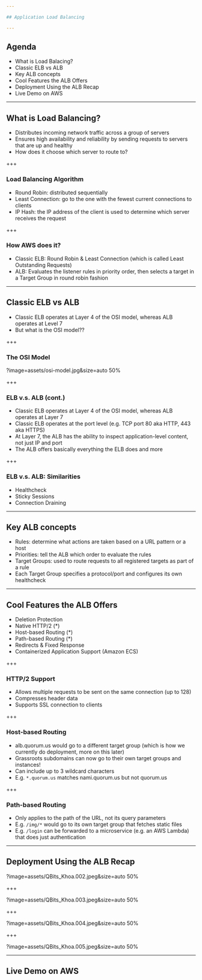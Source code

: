 ```yaml
---

## Application Load Balancing

---
```


## Agenda

- What is Load Balacing?
- Classic ELB vs ALB
- Key ALB concepts
- Cool Features the ALB Offers
- Deployment Using the ALB Recap
- Live Demo on AWS

---

## What is Load Balancing?

- Distributes incoming network traffic across a group of servers
- Ensures high availability and reliability by sending requests to servers that are up and healthy
- How does it choose which server to route to?

+++

### Load Balancing Algorithm

- Round Robin: distributed sequentially
- Least Connection: go to the one with the fewest current connections to clients
- IP Hash: the IP address of the client is used to determine which server receives the request

+++

### How AWS does it?

- Classic ELB: Round Robin & Least Connection (which is called Least Outstanding Requests)
- ALB: Evaluates the listener rules in priority order, then selects a target in a Target Group in round robin fashion

---

## Classic ELB vs ALB

- Classic ELB operates at Layer 4 of the OSI model, whereas ALB operates at Level 7
- But what is the OSI model??

+++

### The OSI Model

?image=assets/osi-model.jpg&size=auto 50%

+++

### ELB v.s. ALB (cont.)

- Classic ELB operates at Layer 4 of the OSI model, whereas ALB operates at Layer 7
- Classic ELB operates at the port level (e.g. TCP port 80 aka HTTP, 443 aka HTTPS)
- At Layer 7, the ALB has the ability to inspect application-level content, not just IP and port
- The ALB offers basically everything the ELB does and more

+++

### ELB v.s. ALB: Similarities

- Healthcheck
- Sticky Sessions
- Connection Draining

---

## Key ALB concepts

- Rules: determine what actions are taken based on a URL pattern or a host
- Priorities: tell the ALB which order to evaluate the rules
- Target Groups: used to route requests to all registered targets as part of a rule
- Each Target Group specifies a protocol/port and configures its own healthcheck 

---

## Cool Features the ALB Offers

- Deletion Protection
- Native HTTP/2 (*)
- Host-based Routing (*)
- Path-based Routing (*)
- Redirects & Fixed Response
- Containerized Application Support (Amazon ECS)

+++

### HTTP/2 Support

- Allows multiple requests to be sent on the same connection (up to 128)
- Compresses header data
- Supports SSL connection to clients

+++

### Host-based Routing

- alb.quorum.us would go to a different target group (which is how we currently do deployment, more on this later)
- Grassroots subdomains can now go to their own target groups and instances!
- Can include up to 3 wildcard characters
- E.g. `*.quorum.us` matches nami.quorum.us but not quorum.us

+++

### Path-based Routing

- Only applies to the path of the URL, not its query parameters
- E.g. `/img/*` would go to its own target group that fetches static files
- E.g. `/login` can be forwarded to a microservice (e.g. an AWS Lambda) that does just authentication

---

## Deployment Using the ALB Recap

?image=assets/QBits_Khoa.002.jpeg&size=auto 50%

+++

?image=assets/QBits_Khoa.003.jpeg&size=auto 50%

+++

?image=assets/QBits_Khoa.004.jpeg&size=auto 50%

+++

?image=assets/QBits_Khoa.005.jpeg&size=auto 50%

---

## Live Demo on AWS

